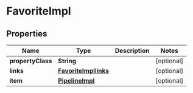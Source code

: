 

# FavoriteImpl


## Properties

| Name | Type | Description | Notes |
|------------ | ------------- | ------------- | -------------|
|**propertyClass** | **String** |  |  [optional] |
|**links** | [**FavoriteImpllinks**](FavoriteImpllinks.md) |  |  [optional] |
|**item** | [**PipelineImpl**](PipelineImpl.md) |  |  [optional] |



